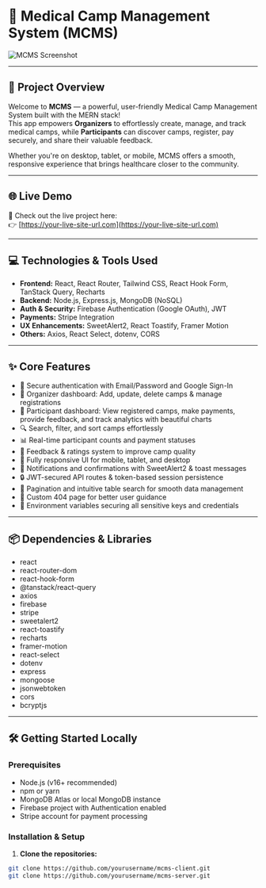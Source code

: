 # 🏥 Medical Camp Management System (MCMS)

![MCMS Screenshot](./screenshot.png)

---

## 🚀 Project Overview

Welcome to **MCMS** — a powerful, user-friendly Medical Camp Management System built with the MERN stack!  
This app empowers **Organizers** to effortlessly create, manage, and track medical camps, while **Participants** can discover camps, register, pay securely, and share their valuable feedback.  

Whether you're on desktop, tablet, or mobile, MCMS offers a smooth, responsive experience that brings healthcare closer to the community.

---

## 🌐 Live Demo

🎉 Check out the live project here:  
👉 [https://your-live-site-url.com](https://your-live-site-url.com)

---

## 💻 Technologies & Tools Used

- **Frontend:** React, React Router, Tailwind CSS, React Hook Form, TanStack Query, Recharts  
- **Backend:** Node.js, Express.js, MongoDB (NoSQL)  
- **Auth & Security:** Firebase Authentication (Google OAuth), JWT  
- **Payments:** Stripe Integration  
- **UX Enhancements:** SweetAlert2, React Toastify, Framer Motion  
- **Others:** Axios, React Select, dotenv, CORS

---

## ✨ Core Features

- 🔐 Secure authentication with Email/Password and Google Sign-In  
- 🎯 Organizer dashboard: Add, update, delete camps & manage registrations  
- 📅 Participant dashboard: View registered camps, make payments, provide feedback, and track analytics with beautiful charts  
- 🔍 Search, filter, and sort camps effortlessly  
- 📊 Real-time participant counts and payment statuses  
- 💬 Feedback & ratings system to improve camp quality  
- 📱 Fully responsive UI for mobile, tablet, and desktop  
- 🚦 Notifications and confirmations with SweetAlert2 & toast messages  
- 🔒 JWT-secured API routes & token-based session persistence  
- 🧩 Pagination and intuitive table search for smooth data management  
- 🛑 Custom 404 page for better user guidance  
- 🌱 Environment variables securing all sensitive keys and credentials

---

## 📦 Dependencies & Libraries

- react  
- react-router-dom  
- react-hook-form  
- @tanstack/react-query  
- axios  
- firebase  
- stripe  
- sweetalert2  
- react-toastify  
- recharts  
- framer-motion  
- react-select  
- dotenv  
- express  
- mongoose  
- jsonwebtoken  
- cors  
- bcryptjs  

---

## 🛠️ Getting Started Locally

### Prerequisites

- Node.js (v16+ recommended)  
- npm or yarn  
- MongoDB Atlas or local MongoDB instance  
- Firebase project with Authentication enabled  
- Stripe account for payment processing

### Installation & Setup

1. **Clone the repositories:**

```bash
git clone https://github.com/yourusername/mcms-client.git
git clone https://github.com/yourusername/mcms-server.git
